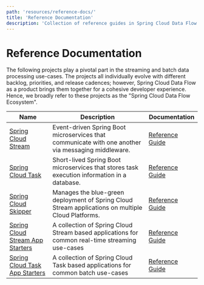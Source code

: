 ```yaml
---
path: 'resources/reference-docs/'
title: 'Reference Documentation'
description: 'Collection of reference guides in Spring Cloud Data Flow ecosystem'
---
```


# Reference Documentation

The following projects play a pivotal part in the streaming and batch data processing use-cases.
The projects all individually evolve with different backlog, priorities, and release cadences; however, Spring Cloud Data Flow as a product brings them together for a cohesive developer experience.
Hence, we broadly refer to these projects as the "Spring Cloud Data Flow Ecosystem".

| Name                                                                                         | Description                                                                                        | Documentation                                                                                                                              |
| -------------------------------------------------------------------------------------------- | -------------------------------------------------------------------------------------------------- | ------------------------------------------------------------------------------------------------------------------------------------------ |
| [Spring Cloud Stream](https://spring.io/projects/spring-cloud-stream)                        | Event-driven Spring Boot microservices that communicate with one another via messaging middleware. | [Reference Guide](https://cloud.spring.io/spring-cloud-static/spring-cloud-stream/%stream-version-latest%/single/spring-cloud-stream.html) |
| [Spring Cloud Task](https://spring.io/projects/spring-cloud-task)                            | Short-lived Spring Boot microservices that stores task execution information in a database.        | [Reference Guide](https://docs.spring.io/spring-cloud-task/docs/%task-version-latest%/reference/htmlsingle/)                               |
| [Spring Cloud Skipper](http://cloud.spring.io/spring-cloud-skipper/)                         | Manages the blue-green deployment of Spring Cloud Stream applications on multiple Cloud Platforms. | [Reference Guide](https://docs.spring.io/spring-cloud-skipper/docs/%skipper-version-latest%/reference/htmlsingle/#getting-started)         |
| [Spring Cloud Stream App Starters](http://cloud.spring.io/spring-cloud-stream-app-starters/) | A collection of Spring Cloud Stream based applications for common real-time streaming use-cases    | [Reference Guide](https://docs.spring.io/spring-cloud-stream-app-starters/docs/%streaming-apps-latest%/reference/htmlsingle/)              |
| [Spring Cloud Task App Starters](http://cloud.spring.io/spring-cloud-task-app-starters/)     | A collection of Spring Cloud Task based applications for common batch use-cases                    | [Reference Guide](https://docs.spring.io/spring-cloud-task-app-starters/docs/%batch-apps-latest%/reference/htmlsingle/)                    |
